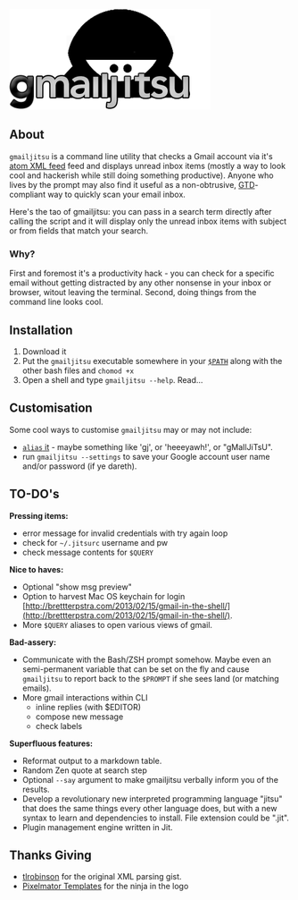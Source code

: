 ![](logo.png)

## About ##

`gmailjitsu` is a command line utility that checks a Gmail account via it's [atom XML feed](https://mail.google.com/mail/feed/atom) feed and displays unread inbox items (mostly a way to look cool and hackerish while still doing something productive). Anyone who lives by the prompt may also find it useful as a non-obtrusive, [GTD](http://en.wikipedia.org/wiki/Getting_Things_Done)-compliant way to quickly scan your email inbox.

Here's the tao of gmailjitsu: you can pass in a search term directly after calling the script and it will display only the unread inbox items with subject or from fields that match your search.



### Why? ###

First and foremost it's a productivity hack - you can check for a specific email without getting distracted by any other nonsense in your inbox or browser, witout leaving the terminal. Second, doing things from the command line looks cool.


## Installation ##

1. Download it
2. Put the `gmailjitsu` executable somewhere in your [`$PATH`](http://en.wikipedia.org/wiki/PATH_(variable)) along with the other bash files and `chomod +x` 
3. Open a shell and type `gmailjitsu --help`. Read...


## Customisation ##

Some cool ways to customise `gmailjitsu` may or may not include:
* [`alias` it](https://wiki.archlinux.org/index.php/bash#Aliases) - maybe something like 'gj', or 'heeeyawh!', or "gMaIlJiTsU". 
* run `gmailjitsu --settings` to save your Google account user name and/or password (if ye dareth).


## TO-DO's ##

**Pressing items:**

* error message for invalid credentials with try again loop
* check for `~/.jitsurc` username and pw
* check message contents for `$QUERY`

**Nice to haves:**

* Optional "show msg preview"
* Option to harvest Mac OS keychain for login [http://brettterpstra.com/2013/02/15/gmail-in-the-shell/](http://brettterpstra.com/2013/02/15/gmail-in-the-shell/).
* More `$QUERY` aliases to open various views of gmail.

**Bad-assery:**

* Communicate with the Bash/ZSH prompt somehow. Maybe even an semi-permanent variable that can be set on the fly and cause `gmailjitsu` to report back to the `$PROMPT` if she sees land (or matching emails).
* More gmail interactions within CLI
  * inline replies (with $EDITOR)
  * compose new message
  * check labels

**Superfluous features:**

* Reformat output to a markdown table.
* Random Zen quote at search step
* Optional `--say` argument to make gmailjitsu verbally inform you of the results.
* Develop a revolutionary new interpreted programming language "jitsu" that does the same things every other language does, but with a new syntax to learn and dependencies to install. File extension could be ".jit".
* Plugin management engine written in Jit.


## Thanks Giving ##

* [tlrobinson](https://github.com/tlrobinson) for the original XML parsing gist.
* [Pixelmator Templates](http://www.pixelmatortemplates.com/pixelmator-tip-7-create-and-share-your-own-customs-shapes/) for the ninja in the logo
